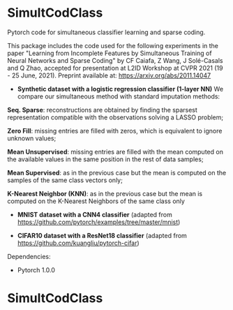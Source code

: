 # SimultCodClass
Pytorch code for simultaneous classifier learning and sparse coding.

This package includes the code used for the following experiments in the paper "Learning from Incomplete Features by Simultaneous Training of Neural Networks and Sparse Coding" by CF Caiafa, Z Wang, J Solé-Casals and Q Zhao, accepted for presentation at L2ID Workshop at CVPR 2021 (19 - 25 June, 2021). Preprint available at: https://arxiv.org/abs/2011.14047 
 - **Synthetic dataset with a logistic regression classifier (1-layer NN)** We compare our simultaneous method with standard imputation methods: 
 
 **Seq. Sparse**: reconstructions are obtained by finding the sparsest representation compatible with the observations solving a LASSO problem;  
 
 **Zero Fill**: missing entries are filled with zeros, which is equivalent to ignore unknown values; 
 
 **Mean Unsupervised**: missing entries are filled with the mean computed on the available values in the same position in the rest of data samples; 
 
 **Mean Supervised**: as in the previous case but the mean is computed on the samples of the same class vectors only; 
 
 **K-Nearest Neighbor (KNN)**: as in the previous case but the mean is computed on the K-Nearest Neighbors of the same class only
 
 - **MNIST dataset with a CNN4 classifier** (adapted from https://github.com/pytorch/examples/tree/master/mnist)
 
 - **CIFAR10 dataset with a ResNet18 classifier** (adapted from https://github.com/kuangliu/pytorch-cifar)
 
 Dependencies:
 - Pytorch 1.0.0
 
# SimultCodClass
